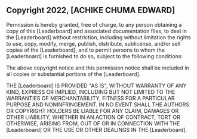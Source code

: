 ## Copyright 2022, [ACHIKE CHUMA EDWARD]

Permission is hereby granted, free of charge, to any person obtaining a copy of this [Leaderboard] and associated documentation files, to deal in the [Leaderboard] without restriction, including without limitation the rights to use, copy, modify, merge, publish, distribute, sublicense, and/or sell copies of the [Leaderboard], and to permit persons to whom the [Leaderboard] is furnished to do so, subject to the following conditions:

The above copyright notice and this permission notice shall be included in all copies or substantial portions of the [Leaderboard].

THE [Leaderboard] IS PROVIDED "AS IS", WITHOUT WARRANTY OF ANY KIND, EXPRESS OR IMPLIED, INCLUDING BUT NOT LIMITED TO THE WARRANTIES OF MERCHANTABILITY, FITNESS FOR A PARTICULAR PURPOSE AND NONINFRINGEMENT. IN NO EVENT SHALL THE AUTHORS OR COPYRIGHT HOLDERS BE LIABLE FOR ANY CLAIM, DAMAGES OR OTHER LIABILITY, WHETHER IN AN ACTION OF CONTRACT, TORT OR OTHERWISE, ARISING FROM, OUT OF OR IN CONNECTION WITH THE [Leaderboard] OR THE USE OR OTHER DEALINGS IN THE [Leaderboard].